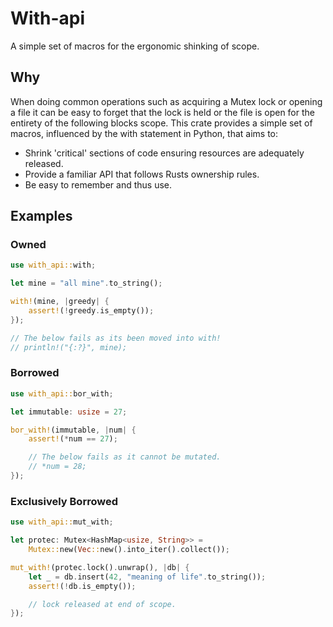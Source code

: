 # With-api

A simple set of macros for the ergonomic shinking of scope.

## Why

When doing common operations such as acquiring a Mutex lock or opening a file
it can be easy to forget that the lock is held or the file is open for the 
entirety of the following blocks scope. This crate provides a simple set of 
macros, influenced by the with statement in Python, that aims to:

* Shrink 'critical' sections of code ensuring resources are adequately released.
* Provide a familiar API that follows Rusts ownership rules.
* Be easy to remember and thus use.

## Examples

### Owned
```rust
use with_api::with;

let mine = "all mine".to_string();

with!(mine, |greedy| {
	assert!(!greedy.is_empty());
});

// The below fails as its been moved into with!
// println!("{:?}", mine);
```

### Borrowed
```rust
use with_api::bor_with;

let immutable: usize = 27;

bor_with!(immutable, |num| {
	assert!(*num == 27);

	// The below fails as it cannot be mutated.
	// *num = 28;
});
```

### Exclusively Borrowed
```rust
use with_api::mut_with;

let protec: Mutex<HashMap<usize, String>> =
    Mutex::new(Vec::new().into_iter().collect());

mut_with!(protec.lock().unwrap(), |db| {
    let _ = db.insert(42, "meaning of life".to_string());
    assert!(!db.is_empty());

	// lock released at end of scope.
});
```
